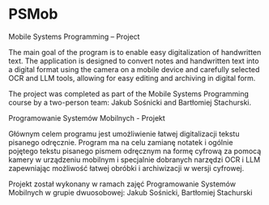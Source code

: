 # PSMob
Mobile Systems Programming – Project

The main goal of the program is to enable easy digitalization of handwritten text. The application is designed to convert notes and handwritten text into a digital format using the camera on a mobile device and carefully selected OCR and LLM tools, allowing for easy editing and archiving in digital form.

The project was completed as part of the Mobile Systems Programming course by a two-person team: Jakub Sośnicki and Bartłomiej Stachurski.

Programowanie Systemów Mobilnych - Projekt

Głównym celem programu jest umożliwienie łatwej digitalizacji tekstu pisanego 
odręcznie. Program ma na celu zamianę notatek i ogólnie pojętego tekstu 
pisanego pismem odręcznym  na formę cyfrową za pomocą kamery w urządzeniu 
mobilnym  i specjalnie dobranych narzędzi OCR i LLM zapewniając możliwość 
łatwej obróbki i archiwizacji w wersji cyfrowej. 

Projekt został wykonany w ramach zajęć Programowanie Systemów Mobilnych w grupie dwuosobowej: Jakub Sośnicki, Bartłomiej Stachurski


